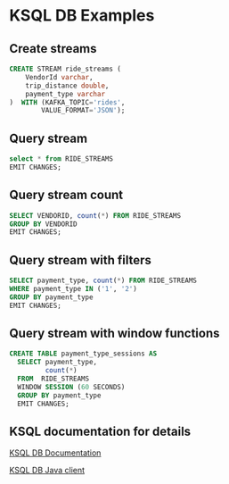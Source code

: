 # KSQL DB Examples

## Create streams

```sql
CREATE STREAM ride_streams (
    VendorId varchar, 
    trip_distance double,
    payment_type varchar
)  WITH (KAFKA_TOPIC='rides',
        VALUE_FORMAT='JSON');
```

## Query stream

```sql
select * from RIDE_STREAMS 
EMIT CHANGES;
```

## Query stream count

```sql
SELECT VENDORID, count(*) FROM RIDE_STREAMS 
GROUP BY VENDORID
EMIT CHANGES;
```

## Query stream with filters

```sql
SELECT payment_type, count(*) FROM RIDE_STREAMS 
WHERE payment_type IN ('1', '2')
GROUP BY payment_type
EMIT CHANGES;
```

## Query stream with window functions

```sql
CREATE TABLE payment_type_sessions AS
  SELECT payment_type,
         count(*)
  FROM  RIDE_STREAMS 
  WINDOW SESSION (60 SECONDS)
  GROUP BY payment_type
  EMIT CHANGES;
```

## KSQL documentation for details

[KSQL DB Documentation](https://docs.ksqldb.io/en/latest/developer-guide/ksqldb-reference/quick-reference/)

[KSQL DB Java client](https://docs.ksqldb.io/en/latest/developer-guide/ksqldb-clients/java-client/)
